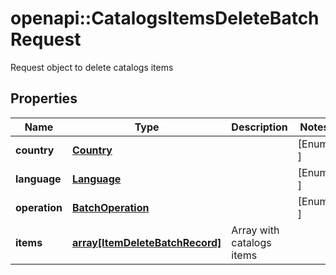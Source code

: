 # openapi::CatalogsItemsDeleteBatchRequest

Request object to delete catalogs items

## Properties
Name | Type | Description | Notes
------------ | ------------- | ------------- | -------------
**country** | [**Country**](Country.md) |  | [Enum: ] 
**language** | [**Language**](Language.md) |  | [Enum: ] 
**operation** | [**BatchOperation**](BatchOperation.md) |  | [Enum: ] 
**items** | [**array[ItemDeleteBatchRecord]**](ItemDeleteBatchRecord.md) | Array with catalogs items | 


